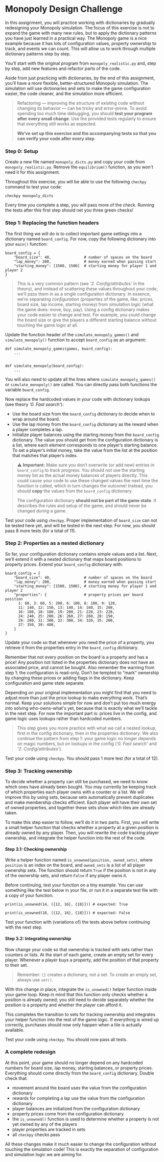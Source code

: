 # Monopoly Design Challenge

In this assignment, you will practice working with dictionaries by gradually redesigning your Monopoly simulation. The focus of this exercise is not to expand the game with many new rules, but to apply the dictionary patterns you have just learned in a practical way. The Monopoly game is a nice example because it has lots of configuration values, property ownership to track, and events we can count. This will allow us to work through multiple dictionary patterns step by step.

You’ll start with the original program from `monopoly_realistic.py` and, step by step, add new features and refactor parts of the code.

Aside from just practicing with dictionaries, by the end of this assignment, you’ll have a more flexible, better-structured Monopoly simulation. The simulation will use dictionaries and sets to make the game configuration easier, the code cleaner, and the simulation more efficient.

> Refactoring — improving the structure of existing code without changing its behavior — can be tricky and error-prone. To avoid spending too much time debugging, you should **test your program after every small change**. Use the provided tests regularly to ensure that everything still works as expected.
>
> **We’ve set up this exercise and the accompanying tests so that you can verify your code after every step**.

### Step 0: Setup

Create a new file named `monopoly_dicts.py` and copy your code from `monopoly_realistic.py`. Remove the `equilibrium()` function, as you won't need it for this assignment.

Throughout this exercise, you will be able to use the following `checkpy` command to test your code:

    checkpy monopoly_dicts

Every time you complete a step, you will pass more of the check. Running the tests after this first step should net you three green checks!

### Step 1: Replacing the function headers

The first thing we will do is to collect important game settings into a dictionary named `board_config`. For now, copy the following dictionary into your `main()` function:

    board_config = {
        "board_size": 40,               # number of spaces on the board
        "lap_money": 200,               # money earned when passing start
        "starting_money": [1500, 1500]  # starting money for player 1 and player 2
    }

> This is a very common pattern (see *'2. Config/attributes'* in the theory), and instead of scattering these values throughout your code, we’ll pass them in as a single configuration dictionary. In essence, we’re separating *configuration* (properties of the game, like: prices, board size, lap income, starting money) from *simulation logic* (what the game does: move, buy, pay). Using a config dictionary makes your code easier to change and test. For example, you could change the board size or give the players a different starting balance without touching the game logic at all.

Update the function header of the `simulate_monopoly_games()` and `simulate_monopoly()` function to accept `board_config` as an argument:

    def simulate_monopoly_games(games, board_config):
        ...


    def simulate_monopoly(board_config):
        ...

You will also need to update all the lines where `simulate_monopoly_games()` or `simulate_monopoly()` are called. You can directly pass both functions the variable `board_config`.

Now replace the hardcoded values in your code with dictionary lookups (see theory *'0. Fast search'*):

* Use the board size from the `board_config` dictionary to decide when to wrap around the board.
* Use the lap money from the `board_config` dictionary as the reward when a player completes a lap.
* Initialize player balances using the starting money from the `board_config` dictionary. The value you should get from the configuration dictionary is a list, where each element corresponds to one player’s starting balance. To set a player’s initial money, take the value from the list at the position that matches that player’s index.

> ⚠️ **Important:** Make sure you don’t overwrite (or add new) entries in `board_config` to track progress. You should not use the starting money list as the actual money balances of players directly. This could cause your code to use these changed values the next time the function is called, which in turn changes the outcome! Instead, you should **copy** the values from the `board_config` dictionary.
>
> The configuration dictionary **should not be part of the game state**. It describes the rules and setup of the game, and should never be changed *during* a game.  

Test your code using `checkpy`. Proper implementation of `board_size` can not be tested here yet, and will be tested in the next step. For now, you should pass 8 more tests (for a total of 11). <!--TODO check if this is correct -->

### Step 2: Properties as a nested dictionary

So far, your configuration dictionary contains simple values and a list. Next, we’ll extend it with a nested dictionary that maps board positions to property prices. Extend your `board_config` dictionary with:

    board_config = {
        "board_size": 40,               # number of spaces on the board
        "lap_money": 200,               # money earned when passing start
        "starting_money": [1500, 1500], # starting money for player 1 and player 2
        "properties": {                 # property prices per board position
          1: 60, 3: 60, 5: 200, 6: 100, 8: 100, 9: 120,
          11: 140, 12: 150, 13: 140, 14: 160, 15: 200,
          16: 180, 18: 180, 19: 200, 21: 220, 23: 220,
          24: 240, 25: 200, 26: 260, 27: 260, 28: 150,
          29: 280, 31: 300, 32: 300, 34: 320, 35: 200,
          37: 350, 39: 400,
        }
    }

Update your code so that whenever you need the price of a property, you retrieve it from the properties entry in the `board_config` dictionary.

Remember that not every position on the board is a property and has a price! Any position not listed in the properties dictionary does not have an associated price, and cannot be bought. Also remember the warning from step 1: the configuration is read-only. Don’t be tempted to “mark” ownership by changing these prices or adding flags in the dictionary. Keep configuration and game state separate.

Depending on your original implementation you might find that you need to adjust more than just the price lookup to make everything work. That’s normal. Keep your solutions simple for now and don’t put too much energy into solving who-owns-what's yet, because that is exactly what we’ll tackle in the next step. For now the important part is: prices live in the config, and game logic uses lookups rather than hardcoded numbers.

> This step gives you more practice with what we call a nested lookup, first in the config dictionary, then in the properties dictionary. We also continue the pattern from step 1: your game logic no longer depends on magic numbers, but on lookups in the config (*'0. Fast search'* and *'2. Config/attributes'*).

Test your code using `checkpy`. You should pass 1 more test (for a total of 12).

### Step 3: Tracking ownership

To decide whether a property can still be purchased, we need to know which ones have already been bought. You may currently be keeping track of which properties each player owns with a counter or a list. We will improve this by using sets, because sets automatically prevent duplicates and make membership checks efficient. Each player will have their own set of owned properties, and together these sets show which tiles are already taken.

To make this step easier to follow, we’ll do it in two parts. First, you will write a small helper function that checks whether a property at a given position is already owned by any player. Then, you will rewrite the code tracking player ownership, and integrate the helper function into the rest of the code.

#### Step 3.1: Checking ownership

Write a helper function named `is_unowned(position, owned_sets)`, where `position` is an index on the board, and `owned_sets` is a list of all player ownership sets. The function should return `True` if the position is not in any of the ownership sets, and return `False` if any player owns it.

Before continuing, test your function on a tiny example. You can use something like the test below in your file, or run it in a separate test file with a copy of your function.

    print(is_unowned(14, [{12, 16}, {18}])) # expected: True

    print(is_unowned(18, [{12, 16}, {18}])) # expected: False

Test your function with (variations of) the tests above before continuing with the next step.

#### Step 3.2: Integrating ownership

Now change your code so that ownership is tracked with sets rather than counters or lists. At the start of each game, create an empty set for every player. Whenever a player buys a property, add the position of that property to their set.

> Remember: `{}` creates a dictionary, not a set. To create an empty set, always use `set()`.

With this change in place, integrate the `is_unowned()` helper function inside your game loop. Keep in mind that this function only checks whether a position is already owned; you still need to decide separately whether the position is a property and whether the player can afford it.

This completes the transition to sets for tracking ownership and integrates your helper function into the rest of the game logic. If everything is wired up correctly, purchases should now only happen when a tile is actually available.

Test your code using `checkpy`. You should now pass all tests.

### A complete redesign

At this point, your game should no longer depend on any hardcoded numbers for board size, lap money, starting balances, or property prices. Everything should come directly from the `board_config` dictionary. Double check that:

- movement around the board uses the value from the configuration dictionary
- rewards for completing a lap use the value from the configuration dictionary
- player balances are initialized from the configuration dictionary
- property prices come from the configuration dictionary
- the `is_unowned()` function is used to determine whether a property is not yet owned by any of the players
- player properties are tracked in sets
- all `checkpy` checks pass

All these changes make it much easier to change the configuration without touching the simulation code! This is exactly the separation of configuration and simulation logic we are aiming for.
